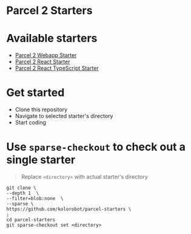 Parcel 2 Starters
=================

# Available starters

- [Parcel 2 Webapp Starter](parcel-webapp-starter/README.md)
- [Parcel 2 React Starter](parcel-react-starter/README.md)
- [Parcel 2 React TypeScript Starter](parcel-react-typescript-starter/README.md)

# Get started

- Clone this repository
- Navigate to selected starter's directory
- Start coding

# Use `sparse-checkout` to check out a single starter

> Replace `<directory>` with actual starter's directory

    git clone \
    --depth 1  \
    --filter=blob:none  \
    --sparse \
    https://github.com/kolorobot/parcel-starters \
    ;
    cd parcel-starters
    git sparse-checkout set <directory>
